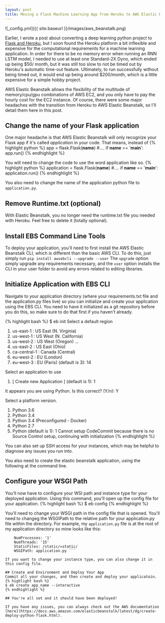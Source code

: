 ```yaml
---
layout: post
title: Moving a Flask Machine Learning App from Heroku to AWS Elastic Beanstalk
---
```

![_config.yml]({{ site.baseurl }}/images/aws_beanstalk.png)

Earlier, I wrote a post about converting a deep learning python project to [Flask and Heroku](http://zeager.xyz/heroku/), but I soon found the Heroku platform a bit inflexible and expensive for the computational requirements for a machine learning application. In order for there to be no memory error when running an RNN LSTM model, I needed to use at least one Standard-2X Dyno, which ended up being $50/ month, but it was still too slow to not be timed out by Heroku's automatic time-out feature. Ultimately, to run successfully without being timed out, it would end up being around $200/month, which is a little expensive for a simple hobby project. 

AWS Elastic Beanstalk allows the flexibility of the multitude of memory/cpu/gpu combinations of AWS EC2, and you only have to pay the hourly cost for the EC2 instance. Of course, there were some major headaches with the transition from Heroku to AWS Elastic Beanstalk, so I'll detail them here in this post.

## Change the name of your Flask application
One major headache is that AWS Elastic Beanstalk will only recognize your Flask app if it's called *application* in your code. That means, instead of 
{% highlight python %} 
app = flask.Flask(__name__)
#....
if __name__ == '__main__':
    app.run()
{% endhighlight %} 

You will need to change the code to use the word application like so.
{% highlight python %} 
application = flask.Flask(__name__)
#....
if __name__ == '__main__':
    application.run()
{% endhighlight %}

You also need to change the name of the application python file to `application.py`.

## Remove Runtime.txt (optional)
With Elastic Beanstalk, you no longer need the runtime.txt file you needed with Heroku. Feel free to delete it (totally optional).

## Install EBS Command Line Tools
To deploy your application, you'll need to first install the AWS Elastic Beanstalk CLI, which is different than the basic AWS CLI. To do this, just simply run `pip install awsebcli --upgrade --user` The `upgrade` option simply upgrade any requirements necessary, and the `user` option installs the CLI in your user folder to avoid any errors related to editing libraries. 

## Initialize Application with EBS CLI
Navigate to your application directory (where your requirements.txt file and the application.py files live) so you can initialize and create your application using the EBS CLI. You need to have it initialized as a git repository before you do this, so make sure to do that first if you haven't already.

{% highlight bash %}
$ eb init
Select a default region
1) us-east-1 : US East (N. Virginia)
2) us-west-1 : US West (N. California)
3) us-west-2 : US West (Oregon)
...
14) us-east-2 : US East (Ohio)
15) ca-central-1 : Canada (Central)
16) eu-west-2 : EU (London)
17) eu-west-3 : EU (Paris)
(default is 3): 14

Select an application to use
1) [ Create new Application ]
(default is 1): 1

It appears you are using Python. Is this correct?
(Y/n): Y

Select a platform version.
1) Python 3.6
2) Python 3.4
3) Python 3.4 (Preconfigured - Docker)
4) Python 2.7
5) Python
(default is 1): 1
Cannot setup CodeCommit because there is no Source Control setup, continuing with initialization
{% endhighlight %}

You can also set up SSH access for your instances, which may be helpful to diagnose any issues you run into.

You also need to create the elastic beanstalk application, using the following at the command line.

## Configure your WSGI Path
You'll now have to configure your WSI path and instance type for your deployed application. Using this command, you'll open up the config file for your application.
{% highlight bash %}
$ eb config
{% endhighlight %}

You'll need to change your WSGI path in the config file that is opened. You'll need to changeg the WSGIPath to the relative path for your application.py file within the directory. For example, my `application.py` file is at the root of my application directory so mine looks like this:
```  aws:elasticbeanstalk:container:python:
    NumProcesses: '1'
    NumThreads: '15'
    StaticFiles: /static/=static/
    WSGIPath: application.py ```
    
If you want to change your instance type, you can also change it in this config file.

## Create and Environment and Deploy Your App 
Commit all your changes, and then create and deploy your applicatoin.
{% highlight bash %}
$ eb create app_name --interactive
{% endhighlight %}

## You're all set and it should have been deployed! 

If you have any issues, you can always check out the AWS documentation [here](https://docs.aws.amazon.com/elasticbeanstalk/latest/dg/create-deploy-python-flask.html).

